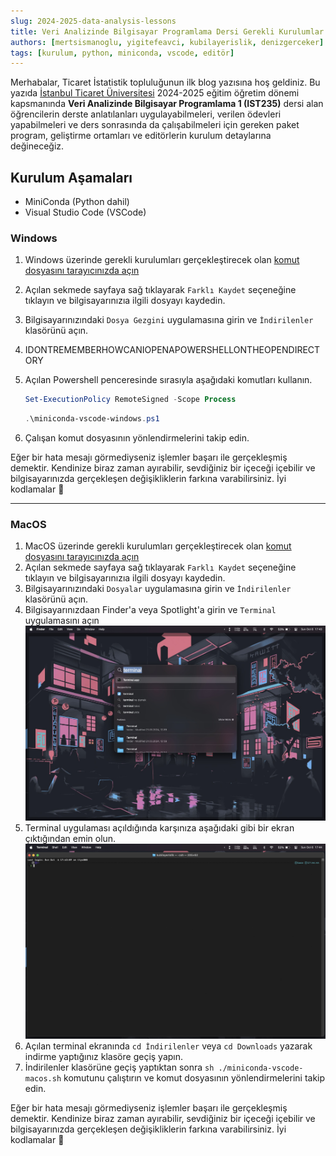 ```yaml
---
slug: 2024-2025-data-analysis-lessons
title: Veri Analizinde Bilgisayar Programlama Dersi Gerekli Kurulumlar
authors: [mertsismanoglu, yigitefeavci, kubilayerislik, denizgerceker]
tags: [kurulum, python, miniconda, vscode, editör]
---
```


Merhabalar, Ticaret İstatistik topluluğunun ilk blog yazısına hoş geldiniz. Bu yazıda [İstanbul Ticaret Üniversitesi](https://ticaret.edu.tr) 2024-2025 eğitim öğretim dönemi kapsmanında **Veri Analizinde Bilgisayar Programlama 1 (IST235)** dersi alan öğrencilerin derste anlatılanları uygulayabilmeleri, verilen ödevleri yapabilmeleri ve ders sonrasında da çalışabilmeleri için gereken paket program, geliştirme ortamları ve editörlerin kurulum detaylarına değineceğiz.

<!--truncate-->

## Kurulum Aşamaları

- MiniConda (Python dahil)
- Visual Studio Code (VSCode)

### Windows

1. Windows üzerinde gerekli kurulumları gerçekleştirecek olan <a href="https://gist.githubusercontent.com/yigit433/dad44f953742f4858362696514a8475e/raw/0aa95f028939468587d70796502276ae0cde3598/script.ps1" target="_blank">komut dosyasını tarayıcınızda açın</a>
2. Açılan sekmede sayfaya sağ tıklayarak `Farklı Kaydet` seçeneğine tıklayın ve bilgisayarınızıa ilgili dosyayı kaydedin.
3. Bilgisayarınızındaki `Dosya Gezgini` uygulamasına girin ve `İndirilenler` klasörünü açın.
4. IDONTREMEMBERHOWCANIOPENAPOWERSHELLONTHEOPENDIRECTORY
5. Açılan Powershell penceresinde sırasıyla aşağıdaki komutları kullanın.

    ```powershell
    Set-ExecutionPolicy RemoteSigned -Scope Process
    ```

    ```powershell
    .\miniconda-vscode-windows.ps1
    ```

6. Çalışan komut dosyasının yönlendirmelerini takip edin.

Eğer bir hata mesajı görmediyseniz işlemler başarı ile gerçekleşmiş demektir. Kendinize biraz zaman ayırabilir, sevdiğiniz bir içeceği içebilir ve bilgisayarınızda gerçekleşen değişikliklerin farkına varabilirsiniz. İyi kodlamalar 🙂

---

### MacOS

1. MacOS üzerinde gerekli kurulumları gerçekleştirecek olan <a href="https://gist.githubusercontent.com/mertssmnoglu/dbb4546ba9924b142ac42203deb41e06/raw/54c3e7e748bdb636fc5d2047da723f8c3f672fac/miniconda-vscode-macos.sh" target="_blank">komut dosyasını tarayıcınızda açın</a>
2. Açılan sekmede sayfaya sağ tıklayarak `Farklı Kaydet` seçeneğine tıklayın ve bilgisayarınızıa ilgili dosyayı kaydedin.
3. Bilgisayarınızındaki `Dosyalar` uygulamasına girin ve `İndirilenler` klasörünü açın.
4. Bilgisayarınızdaan Finder'a veya Spotlight'a girin ve `Terminal` uygulamasını açın
    ![MacOS Finder/Spotlight üzerinden Terminal Uygulamasını Açma](./assets/mac-terminal-finder-spotlight.jpeg)
5. Terminal uygulaması açıldığında karşınıza aşağıdaki gibi bir ekran çıktığından emin olun.
    ![MacOS Terminal Arayüzü](./assets/mac-terminal-interface.jpeg)
6. Açılan terminal ekranında `cd İndirilenler` veya `cd Downloads` yazarak indirme yaptığınız klasöre geçiş yapın.
7. İndirilenler klasörüne geçiş yaptıktan sonra `sh ./miniconda-vscode-macos.sh` komutunu çalıştırın ve komut dosyasının yönlendirmelerini takip edin.

Eğer bir hata mesajı görmediyseniz işlemler başarı ile gerçekleşmiş demektir. Kendinize biraz zaman ayırabilir, sevdiğiniz bir içeceği içebilir ve bilgisayarınızda gerçekleşen değişikliklerin farkına varabilirsiniz. İyi kodlamalar 🙂
